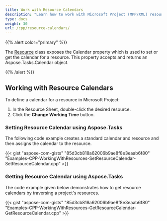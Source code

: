 ```yaml
---
title: Work with Resource Calendars
description: "Learn how to work with Microsoft Project (MPP/XML) resource calendars using Aspose.Tasks for C++."
type: docs
weight: 30
url: /cpp/resource-calendars/
---
```


{{% alert color="primary" %}}

The [Resource](https://apireference.aspose.com/tasks/cpp/class/aspose.tasks.resource) class exposes the Calendar property which is used to set or get the calendar for a resource. This property accepts and returns an Aspose.Tasks.Calendar object.

{{% /alert %}}

## **Working with Resource Calendars**
To define a calendar for a resource in Microsoft Project:

1. In the Resource Sheet, double-click the desired resource.
2. Click the **Change Working Time** button.

### **Setting Resource Calendar using Aspose.Tasks**
The following code example creates a standard calendar and resource and then assigns the calendar to the resource.

{{< gist "aspose-com-gists" "85d3cb818a62006b9ae8f8e3eaab6f80" "Examples-CPP-WorkingWithResources-SetResourceCalendar-SetResourceCalendar.cpp" >}}

### **Getting Resource Calendar using Aspose.Tasks**
The code example given below demonstrates how to get resource calendars by traversing a project's resources.

{{< gist "aspose-com-gists" "85d3cb818a62006b9ae8f8e3eaab6f80" "Examples-CPP-WorkingWithResources-GetResourceCalendar-GetResourceCalendar.cpp" >}}
